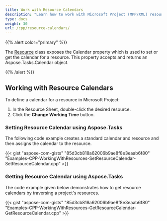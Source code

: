 ```yaml
---
title: Work with Resource Calendars
description: "Learn how to work with Microsoft Project (MPP/XML) resource calendars using Aspose.Tasks for C++."
type: docs
weight: 30
url: /cpp/resource-calendars/
---
```


{{% alert color="primary" %}}

The [Resource](https://apireference.aspose.com/tasks/cpp/class/aspose.tasks.resource) class exposes the Calendar property which is used to set or get the calendar for a resource. This property accepts and returns an Aspose.Tasks.Calendar object.

{{% /alert %}}

## **Working with Resource Calendars**
To define a calendar for a resource in Microsoft Project:

1. In the Resource Sheet, double-click the desired resource.
2. Click the **Change Working Time** button.

### **Setting Resource Calendar using Aspose.Tasks**
The following code example creates a standard calendar and resource and then assigns the calendar to the resource.

{{< gist "aspose-com-gists" "85d3cb818a62006b9ae8f8e3eaab6f80" "Examples-CPP-WorkingWithResources-SetResourceCalendar-SetResourceCalendar.cpp" >}}

### **Getting Resource Calendar using Aspose.Tasks**
The code example given below demonstrates how to get resource calendars by traversing a project's resources.

{{< gist "aspose-com-gists" "85d3cb818a62006b9ae8f8e3eaab6f80" "Examples-CPP-WorkingWithResources-GetResourceCalendar-GetResourceCalendar.cpp" >}}
